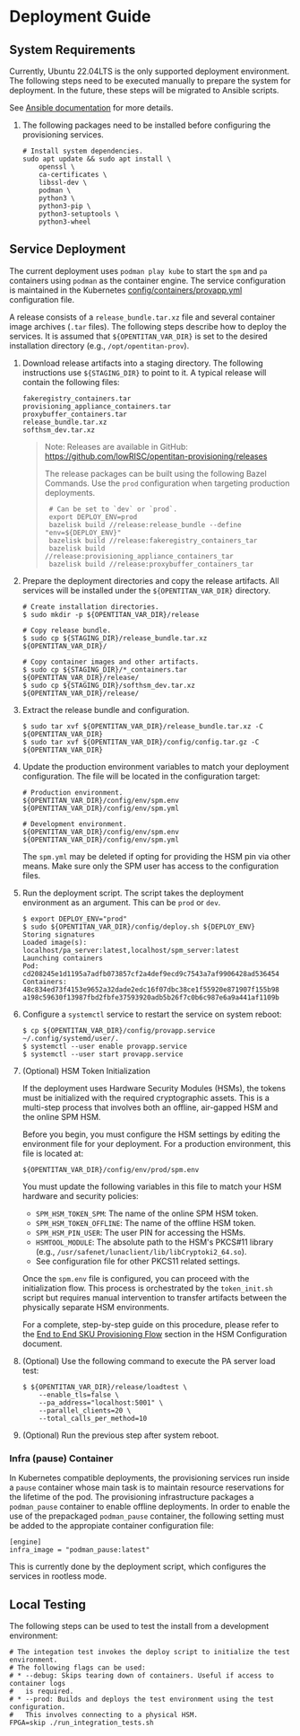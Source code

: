 # Deployment Guide

## System Requirements

Currently, Ubuntu 22.04LTS is the only supported deployment environment. The
following steps need to be executed manually to prepare the system for
deployment. In the future, these steps will be migrated to Ansible scripts.

See [Ansible documentation](https://docs.ansible.com/ansible/latest/index.html)
for more details.

1. The following packages need to be installed before configuring the provisioning
services.

    ```console
    # Install system dependencies.
    sudo apt update && sudo apt install \
        openssl \
        ca-certificates \
        libssl-dev \
        podman \
        python3 \
        python3-pip \
        python3-setuptools \
        python3-wheel
    ```

## Service Deployment

The current deployment uses `podman play kube` to start the `spm` and `pa`
containers using `podman` as the container engine. The service configuration
is maintained in the Kubernetes
[config/containers/provapp.yml](../config/containers/provapp.yml)
configuration file.

A release consists of a `release_bundle.tar.xz` file and several container
image archives (`.tar` files). The following steps describe how to deploy the
services. It is assumed that `${OPENTITAN_VAR_DIR}` is set to the desired
installation directory (e.g., `/opt/opentitan-prov`).

1. Download release artifacts into a staging directory. The following
   instructions use `${STAGING_DIR}` to point to it. A typical release will
   contain the following files:

    ```
    fakeregistry_containers.tar
    provisioning_appliance_containers.tar
    proxybuffer_containers.tar
    release_bundle.tar.xz
    softhsm_dev.tar.xz
    ```
    > Note: Releases are available in GitHub: 
    > https://github.com/lowRISC/opentitan-provisioning/releases
    > 
    > The release packages can be built using the following Bazel
    > Commands. Use the `prod` configuration when targeting production
    > deployments.
    >
    > ```
    >  # Can be set to `dev` or `prod`.
    >  export DEPLOY_ENV=prod
    >  bazelisk build //release:release_bundle --define "env=${DEPLOY_ENV}"
    >  bazelisk build //release:fakeregistry_containers_tar
    >  bazelisk build //release:provisioning_appliance_containers_tar
    >  bazelisk build //release:proxybuffer_containers_tar
    > ```

2. Prepare the deployment directories and copy the release artifacts. All
   services will be installed under the `${OPENTITAN_VAR_DIR}` directory.

    ```console
    # Create installation directories.
    $ sudo mkdir -p ${OPENTITAN_VAR_DIR}/release

    # Copy release bundle.
    $ sudo cp ${STAGING_DIR}/release_bundle.tar.xz ${OPENTITAN_VAR_DIR}/

    # Copy container images and other artifacts.
    $ sudo cp ${STAGING_DIR}/*_containers.tar ${OPENTITAN_VAR_DIR}/release/
    $ sudo cp ${STAGING_DIR}/softhsm_dev.tar.xz ${OPENTITAN_VAR_DIR}/release/
    ```

3. Extract the release bundle and configuration.

    ```console
    $ sudo tar xvf ${OPENTITAN_VAR_DIR}/release_bundle.tar.xz -C ${OPENTITAN_VAR_DIR}
    $ sudo tar xvf ${OPENTITAN_VAR_DIR}/config/config.tar.gz -C ${OPENTITAN_VAR_DIR}
    ```

4. Update the production environment variables to match your deployment configuration.
   The file will be located in the configuration target:

   ```
   # Production environment.
   ${OPENTITAN_VAR_DIR}/config/env/spm.env
   ${OPENTITAN_VAR_DIR}/config/env/spm.yml

   # Development environment.
   ${OPENTITAN_VAR_DIR}/config/env/spm.env
   ${OPENTITAN_VAR_DIR}/config/env/spm.yml
   ```

   The `spm.yml` may be deleted if opting for providing the HSM pin via other means.
   Make sure only the SPM user has access to the configuration files.

5. Run the deployment script. The script takes the deployment environment as an
   argument. This can be `prod` or `dev`.

    ```console
    $ export DEPLOY_ENV="prod"
    $ sudo ${OPENTITAN_VAR_DIR}/config/deploy.sh ${DEPLOY_ENV}
    Storing signatures
    Loaded image(s): localhost/pa_server:latest,localhost/spm_server:latest
    Launching containers
    Pod:
    cd208245e1d1195a7adfb073857cf2a4def9ecd9c7543a7af9906428ad536454
    Containers:
    48c834ed73f4153e9652a32dade2edc16f07dbc38ce1f55920e871907f155b98
    a198c59630f13987fbd2fbfe37593920adb5b26f7c0b6c987e6a9a441af1109b
    ```

6. Configure a `systemctl` service to restart the service on system reboot:

    ```console
    $ cp ${OPENTITAN_VAR_DIR}/config/provapp.service ~/.config/systemd/user/.
    $ systemctl --user enable provapp.service
    $ systemctl --user start provapp.service
    ```

7. (Optional) HSM Token Initialization

   If the deployment uses Hardware Security Modules (HSMs), the tokens must be
   initialized with the required cryptographic assets. This is a multi-step
   process that involves both an offline, air-gapped HSM and the online SPM HSM.

   Before you begin, you must configure the HSM settings by editing the
   environment file for your deployment. For a production environment, this file
   is located at:

   `${OPENTITAN_VAR_DIR}/config/env/prod/spm.env`

   You must update the following variables in this file to match your HSM
   hardware and security policies:
   *   `SPM_HSM_TOKEN_SPM`: The name of the online SPM HSM token.
   *   `SPM_HSM_TOKEN_OFFLINE`: The name of the offline HSM token.
   *   `SPM_HSM_PIN_USER`: The user PIN for accessing the HSMs.
   *   `HSMTOOL_MODULE`: The absolute path to the HSM's PKCS#11 library
       (e.g., `/usr/safenet/lunaclient/lib/libCryptoki2_64.so`).
   *   See configuration file for other PKCS11 related settings.

   Once the `spm.env` file is configured, you can proceed with the
   initialization flow. This process is orchestrated by the `token_init.sh`
   script but requires manual intervention to transfer artifacts between the
   physically separate HSM environments.

   For a complete, step-by-step guide on this procedure, please refer to the
   [End to End SKU Provisioning Flow](https://github.com/lowRISC/opentitan-provisioning/wiki/hsm#end-to-end-sku-provisioning-flow)
   section in the HSM Configuration document.

8. (Optional) Use the following command to execute the PA server load test:

    ```console
    $ ${OPENTITAN_VAR_DIR}/release/loadtest \
        --enable_tls=false \
        --pa_address="localhost:5001" \
        --parallel_clients=20 \
        --total_calls_per_method=10
    ```

9. (Optional) Run the previous step after system reboot.

### Infra (pause) Container

In Kubernetes compatible deployments, the provisioning services run inside a
`pause` container whose main task is to maintain resource reservations for the
lifetime of the pod. The provisioning infrastructure packages a `podman_pause`
container to enable offline deployments. In order to enable the use of the
prepackaged `podman_pause` container, the following setting must be added to
the appropiate container configuration file:

```
[engine]
infra_image = "podman_pause:latest"
```

This is currently done by the deployment script, which configures the services
in rootless mode.

## Local Testing

The following steps can be used to test the install from a development environment:

```console
# The integation test invokes the deploy script to initialize the test environment.
# The following flags can be used:
# * --debug: Skips tearing down of containers. Useful if access to container logs
#   is required.
# * --prod: Builds and deploys the test environment using the test configuration.
#   This involves connecting to a physical HSM.
FPGA=skip ./run_integration_tests.sh
```
